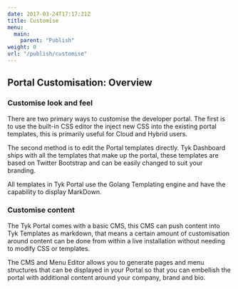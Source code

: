 ```yaml
---
date: 2017-03-24T17:17:21Z
title: Customise
menu:
  main:
    parent: "Publish"
weight: 0
url: "/publish/customise"
---
```


## Portal Customisation: Overview

### Customise look and feel

There are two primary ways to customise the developer portal. The first is to use the built-in CSS editor the inject new CSS into the existing portal templates, this is primarily useful for Cloud and Hybrid users.

The second method is to edit the Portal templates directly. Tyk Dashboard ships with all the templates that make up the portal, these templates are based on Twitter Bootstrap and can be easily changed to suit your branding.

All templates in Tyk Portal use the Golang Templating engine and have the capability to display MarkDown.

### Customise content

The Tyk Portal comes with a basic CMS, this CMS can push content into Tyk Templates as markdown, that means a certain amount of customisation around content can be done from within a live installation without needing to modify CSS or templates.

The CMS and Menu Editor allows you to generate pages and menu structures that can be displayed in your Portal so that you can embellish the portal with additional content around your company, brand and bio.

